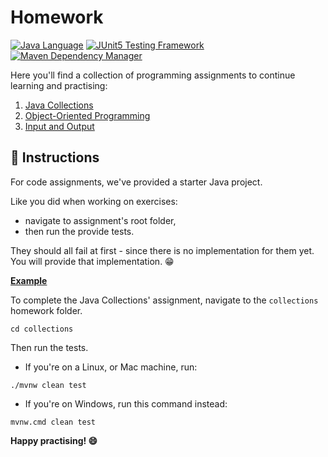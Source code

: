 # Homework

[![Java Language](https://img.shields.io/badge/PLATFORM-OpenJDK-3A75B0.svg?style=for-the-badge)][1]
[![JUnit5 Testing Framework](https://img.shields.io/badge/testing%20framework-JUnit5-26A162.svg?style=for-the-badge)][2]
[![Maven Dependency Manager](https://img.shields.io/badge/dependency%20manager-Maven-AA215A.svg?style=for-the-badge)][3]

Here you'll find a collection of programming assignments to continue learning and practising:

1. [Java Collections][4]
2. [Object-Oriented Programming][5]
4. [Input and Output][6]


## :memo: Instructions

For code assignments, we've provided a starter Java project. 

Like you did when working on exercises:

- navigate to assignment's root folder, 
- then run the provide tests.

They should all fail at first - since there is no implementation for them yet. You will provide that implementation. :grin:

**<ins>Example</ins>**

To complete the Java Collections' assignment, navigate to the `collections` homework folder.

```shell
cd collections
```

Then run the tests. 

- If you're on a Linux, or Mac machine, run:

```shell
./mvnw clean test
```

- If you're on Windows, run this command instead:

```shell
mvnw.cmd clean test
```

**Happy practising! :smile:**



[1]: https://docs.oracle.com/javase/17/docs/api/index.html
[2]: https://junit.org/junit5/
[3]: https://maven.apache.org/
[4]: https://github.com/cbfacademy/intro-to-java-course/tree/main/homework/collections
[5]: https://github.com/cbfacademy/intro-to-java-course/tree/main/homework/object-oriented-programming
[6]: https://github.com/cbfacademy/intro-to-java-course/tree/main/homework/input-output